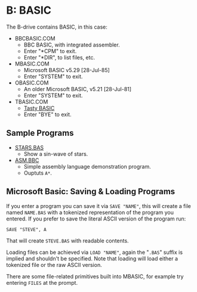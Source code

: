 # B: BASIC

The B-drive contains BASIC, in this case:

* BBCBASIC.COM
  * BBC BASIC, with integrated assembler.
  * Enter "*CPM" to exit.
  * Enter "*DIR", to list files, etc.
* MBASIC.COM
  * Microsoft BASIC v5.29 [28-Jul-85]
  * Enter "SYSTEM" to exit.
* OBASIC.COM
  * An older Microsoft BASIC, v5.21 [28-Jul-81]
  * Enter "SYSTEM" to exit.
* TBASIC.COM
  * [Tasty BASIC](https://github.com/dimitrit/tastybasic)
  * Enter "BYE" to exit.



## Sample Programs

* [STARS.BAS](STARS.BAS)
  * Show a sin-wave of stars.
* [ASM.BBC](ASM.BBC)
  * Simple assembly language demonstration program.
  * Ouptuts `A*`.



## Microsoft Basic: Saving & Loading Programs

If you enter a program you can save it via `SAVE "NAME"`, this will create a file named `NAME.BAS` with a tokenized representation of the program you entered.  If you prefer to save the literal ASCII version of the program run:

```
SAVE "STEVE", A
```

That will create `STEVE.BAS` with readable contents.

Loading files can be achieved via `LOAD "NAME"`, again the "`.BAS`" suffix is implied and shouldn't be specified.  Note that loading will load either a tokenized file or the raw ASCII version.

There are some file-related primitives built into MBASIC, for example try entering `FILES` at the prompt.
